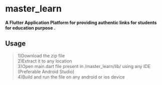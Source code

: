 # master_learn

**A Flutter Application Platform for providing authentic links for students for education purpose .**

## Usage
 
>1)Download the zip file <br>
>2)Extract it to any location <br>
>3)Open main.dart file present in /master_learn/lib/ using any IDE  (Preferable Android Studio) <br>
>4)Build and run the file on any android or ios device
